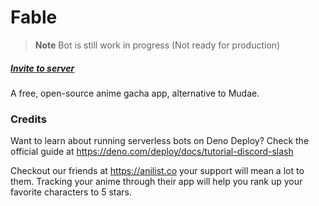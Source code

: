 # Fable

> **Note** Bot is still work in progress (Not ready for production)

##### [Invite to server](https://discord.com/api/oauth2/authorize?client_id=1041970851559522304&scope=applications.commands)

A free, open-source anime gacha app, alternative to Mudae.

### Credits

Want to learn about running serverless bots on Deno Deploy? Check the official
guide at https://deno.com/deploy/docs/tutorial-discord-slash

Checkout our friends at https://anilist.co your support will mean a lot to them.
Tracking your anime through their app will help you rank up your favorite
characters to 5 stars.
